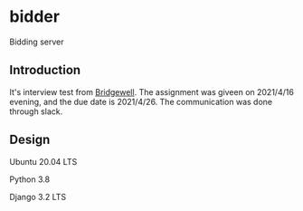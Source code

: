 # bidder
Bidding server

## Introduction
It's interview test from [Bridgewell](https://www.bridgewell.com/en/). The assignment was giveen on 2021/4/16 evening, and the due date is 2021/4/26. The communication was done through slack.

## Design
Ubuntu 20.04 LTS

Python 3.8

Django 3.2 LTS
